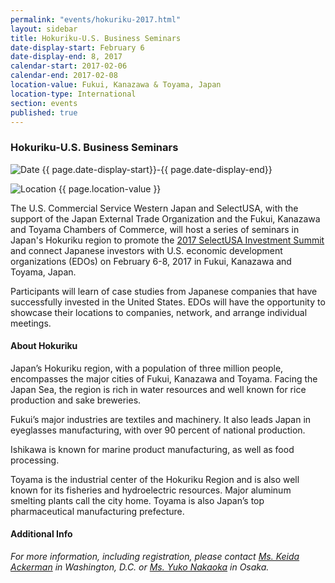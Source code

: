 ```yaml
---
permalink: "events/hokuriku-2017.html"
layout: sidebar
title: Hokuriku-U.S. Business Seminars
date-display-start: February 6
date-display-end: 8, 2017
calendar-start: 2017-02-06
calendar-end: 2017-02-08
location-value: Fukui, Kanazawa & Toyama, Japan
location-type: International
section: events
published: true
---
```


### Hokuriku-U.S. Business Seminars

![Date](https://google.github.io/material-design-icons/action/svg/design/ic_event_24px.svg "Date") {{ page.date-display-start}}-{{ page.date-display-end}}

![Location](http://google.github.io/material-design-icons/social/svg/design/ic_location_city_24px.svg "Location") {{ page.location-value }}

The U.S. Commercial Service Western Japan and SelectUSA, with the support of the Japan External Trade Organization and the Fukui, Kanazawa and Toyama Chambers of Commerce, will host a series of seminars in Japan's Hokuriku region to promote the [2017 SelectUSA Investment Summit](https://www.selectusa.gov/selectusa-summit) and connect Japanese investors with U.S. economic development organizations (EDOs) on February 6-8, 2017 in Fukui, Kanazawa and Toyama, Japan.

Participants will learn of case studies from Japanese companies that have successfully invested in the United States. EDOs will have the opportunity to showcase their locations to companies, network, and arrange individual meetings.

#### About Hokuriku

Japan’s Hokuriku region, with a population of three million people, encompasses the major cities of Fukui, Kanazawa and Toyama. Facing the Japan Sea, the region is rich in water resources and well known for rice production and sake breweries. 

Fukui’s major industries are textiles and machinery. It also leads Japan in eyeglasses manufacturing, with over 90 percent of national production.

Ishikawa is known for marine product manufacturing, as well as food processing. 

Toyama is the industrial center of the Hokuriku Region and is also well known for its fisheries and hydroelectric resources. Major aluminum smelting plants call the city home. Toyama is also Japan’s top pharmaceutical manufacturing prefecture.

#### Additional Info
_For more information, including registration, please contact [Ms. Keida Ackerman](mailto:kedia.ackerman@trade.gov) in Washington, D.C. or [Ms. Yuko Nakaoka](mailto:yuko.nakaoka@trade.gov) in Osaka._

